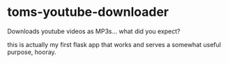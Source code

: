 # toms-youtube-downloader
Downloads youtube videos as MP3s... what did you expect?

this is actually my first flask app that works and serves a somewhat useful purpose, hooray.

